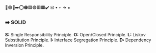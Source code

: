 🔵🟢🔴➡️⭕🟠🟦🟣🟥🟧✔️
☑️
•
‣
→
⁕

### ➡️ SOLID

**S:** Single Responsibility Principle.
**O:** Open/Closed Principle.
**L:** Liskov Substitution Principle.
**I:** Interface Segregation Principle.
**D:** Dependency Inversion Principle.
